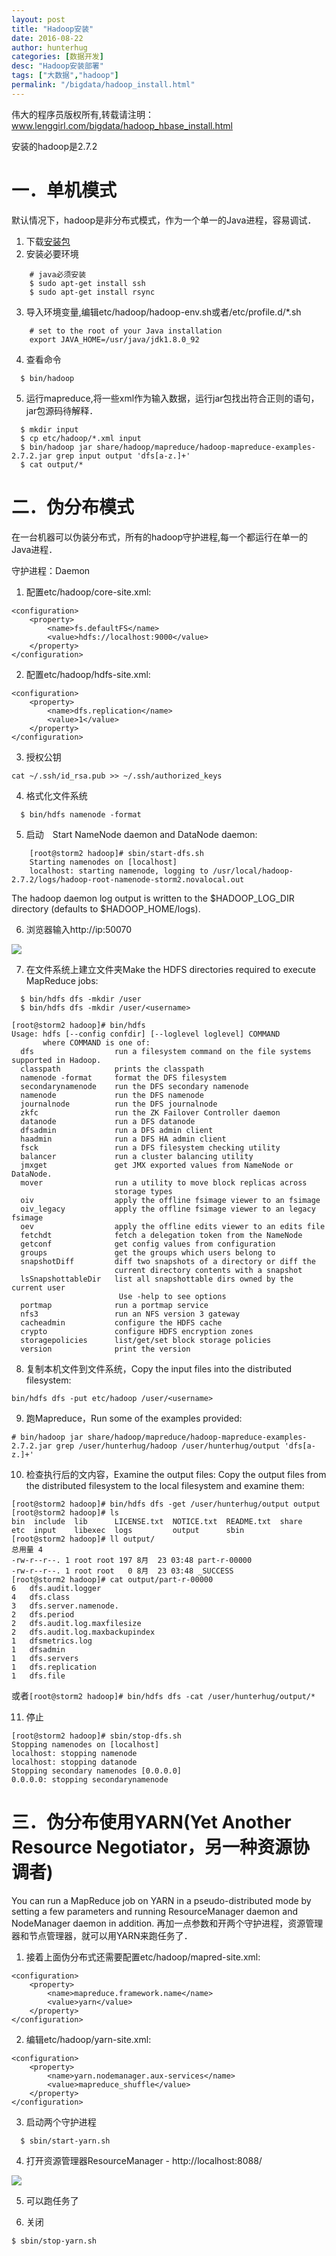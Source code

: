 ```yaml
---
layout: post  
title: "Hadoop安装"
date: 2016-08-22
author: hunterhug
categories: [数据开发]
desc: "Hadoop安装部署"
tags: ["大数据","hadoop"]
permalink: "/bigdata/hadoop_install.html"
--- 
```


伟大的程序员版权所有,转载请注明：www.lenggirl.com/bigdata/hadoop_hbase_install.html

安装的hadoop是2.7.2

# 一．单机模式
默认情况下，hadoop是非分布式模式，作为一个单一的Java进程，容易调试．

1. 下载[安装包](http://www.apache.org/dyn/closer.cgi/hadoop/common/)
2. 安装必要环境

```
    # java必须安装
    $ sudo apt-get install ssh
    $ sudo apt-get install rsync
```

3. 导入环境变量,编辑etc/hadoop/hadoop-env.sh或者/etc/profile.d/*.sh

```
    # set to the root of your Java installation
    export JAVA_HOME=/usr/java/jdk1.8.0_92
```

4. 查看命令

```
  $ bin/hadoop
```

5. 运行mapreduce,将一些xml作为输入数据，运行jar包找出符合正则的语句，jar包源码待解释．

```
  $ mkdir input
  $ cp etc/hadoop/*.xml input
  $ bin/hadoop jar share/hadoop/mapreduce/hadoop-mapreduce-examples-2.7.2.jar grep input output 'dfs[a-z.]+'
  $ cat output/*
```

# 二．伪分布模式
在一台机器可以伪装分布式，所有的hadoop守护进程,每一个都运行在单一的Java进程．

守护进程：Daemon

1. 配置etc/hadoop/core-site.xml:

```
<configuration>
    <property>
        <name>fs.defaultFS</name>
        <value>hdfs://localhost:9000</value>
    </property>
</configuration>
```

2. 配置etc/hadoop/hdfs-site.xml:

```
<configuration>
    <property>
        <name>dfs.replication</name>
        <value>1</value>
    </property>
</configuration>
```

3. 授权公钥

```
cat ~/.ssh/id_rsa.pub >> ~/.ssh/authorized_keys 

```

4. 格式化文件系统

```
  $ bin/hdfs namenode -format
```

5. 启动　Start NameNode daemon and DataNode daemon:

```
    [root@storm2 hadoop]# sbin/start-dfs.sh 
    Starting namenodes on [localhost]
    localhost: starting namenode, logging to /usr/local/hadoop-2.7.2/logs/hadoop-root-namenode-storm2.novalocal.out
```

The hadoop daemon log output is written to the $HADOOP_LOG_DIR directory (defaults to $HADOOP_HOME/logs).

6. 浏览器输入http://ip:50070

<img src="https://raw.githubusercontent.com/hunterhug/hunterhug.github.io/master/img/hadoop.jpg"/>

7. 在文件系统上建立文件夹Make the HDFS directories required to execute MapReduce jobs:

```
  $ bin/hdfs dfs -mkdir /user
  $ bin/hdfs dfs -mkdir /user/<username>
```

```
[root@storm2 hadoop]# bin/hdfs 
Usage: hdfs [--config confdir] [--loglevel loglevel] COMMAND
       where COMMAND is one of:
  dfs                  run a filesystem command on the file systems supported in Hadoop.
  classpath            prints the classpath
  namenode -format     format the DFS filesystem
  secondarynamenode    run the DFS secondary namenode
  namenode             run the DFS namenode
  journalnode          run the DFS journalnode
  zkfc                 run the ZK Failover Controller daemon
  datanode             run a DFS datanode
  dfsadmin             run a DFS admin client
  haadmin              run a DFS HA admin client
  fsck                 run a DFS filesystem checking utility
  balancer             run a cluster balancing utility
  jmxget               get JMX exported values from NameNode or DataNode.
  mover                run a utility to move block replicas across
                       storage types
  oiv                  apply the offline fsimage viewer to an fsimage
  oiv_legacy           apply the offline fsimage viewer to an legacy fsimage
  oev                  apply the offline edits viewer to an edits file
  fetchdt              fetch a delegation token from the NameNode
  getconf              get config values from configuration
  groups               get the groups which users belong to
  snapshotDiff         diff two snapshots of a directory or diff the
                       current directory contents with a snapshot
  lsSnapshottableDir   list all snapshottable dirs owned by the current user
						Use -help to see options
  portmap              run a portmap service
  nfs3                 run an NFS version 3 gateway
  cacheadmin           configure the HDFS cache
  crypto               configure HDFS encryption zones
  storagepolicies      list/get/set block storage policies
  version              print the version
```

8. 复制本机文件到文件系统，Copy the input files into the distributed filesystem:

```
bin/hdfs dfs -put etc/hadoop /user/<username>
```

9. 跑Mapreduce，Run some of the examples provided:

```
# bin/hadoop jar share/hadoop/mapreduce/hadoop-mapreduce-examples-2.7.2.jar grep /user/hunterhug/hadoop /user/hunterhug/output 'dfs[a-z.]+'

```

10. 检查执行后的文内容，Examine the output files: Copy the output files from the distributed filesystem to the local filesystem and examine them:

```
[root@storm2 hadoop]# bin/hdfs dfs -get /user/hunterhug/output output
[root@storm2 hadoop]# ls
bin  include  lib      LICENSE.txt  NOTICE.txt  README.txt  share
etc  input    libexec  logs         output      sbin
[root@storm2 hadoop]# ll output/
总用量 4
-rw-r--r--. 1 root root 197 8月  23 03:48 part-r-00000
-rw-r--r--. 1 root root   0 8月  23 03:48 _SUCCESS
[root@storm2 hadoop]# cat output/part-r-00000 
6	dfs.audit.logger
4	dfs.class
3	dfs.server.namenode.
2	dfs.period
2	dfs.audit.log.maxfilesize
2	dfs.audit.log.maxbackupindex
1	dfsmetrics.log
1	dfsadmin
1	dfs.servers
1	dfs.replication
1	dfs.file
```

或者`[root@storm2 hadoop]# bin/hdfs dfs -cat /user/hunterhug/output/*`

11. 停止

```
[root@storm2 hadoop]# sbin/stop-dfs.sh 
Stopping namenodes on [localhost]
localhost: stopping namenode
localhost: stopping datanode
Stopping secondary namenodes [0.0.0.0]
0.0.0.0: stopping secondarynamenode

```

# 三．伪分布使用YARN(Yet Another Resource Negotiator，另一种资源协调者)
You can run a MapReduce job on YARN in a pseudo-distributed mode by setting a few parameters and running ResourceManager daemon and NodeManager daemon in addition.
再加一点参数和开两个守护进程，资源管理器和节点管理器，就可以用YARN来跑任务了．

1. 接着上面伪分布式还需要配置etc/hadoop/mapred-site.xml:

```
<configuration>
    <property>
        <name>mapreduce.framework.name</name>
        <value>yarn</value>
    </property>
</configuration>
```

2. 编辑etc/hadoop/yarn-site.xml:

```
<configuration>
    <property>
        <name>yarn.nodemanager.aux-services</name>
        <value>mapreduce_shuffle</value>
    </property>
</configuration>
```

3. 启动两个守护进程

```
  $ sbin/start-yarn.sh
```

4. 打开资源管理器ResourceManager - http://localhost:8088/

<img src="https://raw.githubusercontent.com/hunterhug/hunterhug.github.io/master/img/hadoop1.jpg"/>

5. 可以跑任务了

6. 关闭

```
$ sbin/stop-yarn.sh
```